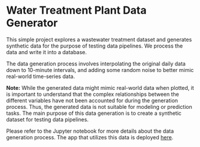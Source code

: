 # Water Treatment Plant Data Generator

This simple project explores a wastewater treatment dataset and generates synthetic data for the purpose of testing data pipelines. We process the data and write it into a database.

The data generation process involves interpolating the original daily data down to 10-minute intervals, and adding some random noise to better mimic real-world time-series data. 

**Note:** While the generated data might mimic real-world data when plotted, it is important to understand that the complex relationships between the different variables have not been accounted for during the generation process. Thus, the generated data is not suitable for modeling or prediction tasks. The main purpose of this data generation is to create a synthetic dataset for testing data pipelines.

Please refer to the Jupyter notebook for more details about the data generation process. The app that utilizes this data is deployed [here](http://wwtp-data-app.herokuapp.com/).
